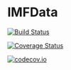 # IMFData

[![Build Status](https://travis-ci.org/stephenbnicar/IMFData.jl.svg?branch=master)](https://travis-ci.org/stephenbnicar/IMFData.jl)

[![Coverage Status](https://coveralls.io/repos/stephenbnicar/IMFData.jl/badge.svg?branch=master&service=github)](https://coveralls.io/github/stephenbnicar/IMFData.jl?branch=master)

[![codecov.io](http://codecov.io/github/stephenbnicar/IMFData.jl/coverage.svg?branch=master)](http://codecov.io/github/stephenbnicar/IMFData.jl?branch=master)
